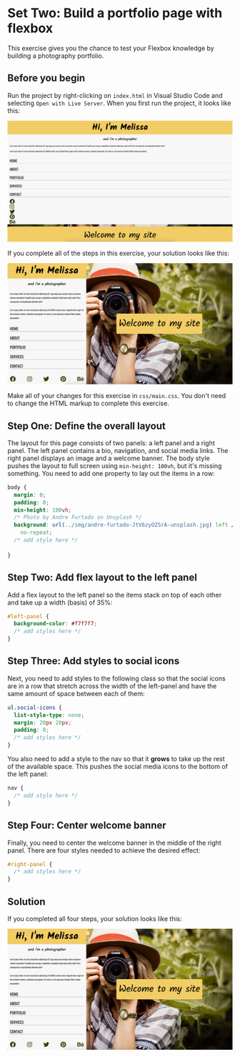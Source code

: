 # Set Two: Build a portfolio page with flexbox

This exercise gives you the chance to test your Flexbox knowledge by building a photography portfolio.

## Before you begin

Run the project by right-clicking on `index.html` in Visual Studio Code and selecting `Open with Live Server`. When you first run the project, it looks like this:

![Portfolio Starter](./portfolio-starter.png)

If you complete all of the steps in this exercise, your solution looks like this:

![Portfolio Solution](./portfolio-solution.png)

Make all of your changes for this exercise in `css/main.css`. You don't need to change the HTML markup to complete this exercise.

## Step One: Define the overall layout

The layout for this page consists of two panels: a left panel and a right panel. The left panel contains a bio, navigation, and social media links. The right panel displays an image and a welcome banner. The body style pushes the layout to full screen using `min-height: 100vh`, but it's missing something. You need to add one property to lay out the items in a row:

```css
body {
  margin: 0;
  padding: 0;
  min-height: 100vh;
  /* Photo by Andre Furtado on Unsplash */
  background: url(../img/andre-furtado-JtV6zyOZSrA-unsplash.jpg) left / cover
    no-repeat;
  /* add style here */
 
}
```

## Step Two: Add flex layout to the left panel

Add a flex layout to the left panel so the items stack on top of each other and take up a width (basis) of 35%:

```css
#left-panel {
  background-color: #f7f7f7;
  /* add styles here */
}
```

## Step Three: Add styles to social icons

Next, you need to add styles to the following class so that the social icons are in a row that stretch across the width of the left-panel and have the same amount of space between each of them:

```css
ul.social-icons {
  list-style-type: none;
  margin: 20px 20px;
  padding: 0;
  /* add styles here */
}
```

You also need to add a style to the nav so that it **grows** to take up the rest of the available space. This pushes the social media icons to the bottom of the left panel:

```css
nav {
  /* add style here */
}
```

## Step Four: Center welcome banner

Finally, you need to center the welcome banner in the middle of the right panel. There are four styles needed to achieve the desired effect:

```css
#right-panel {
  /* add styles here */
}
```

## Solution

If you completed all four steps, your solution looks like this:

![Portfolio Solution](./portfolio-solution.png)
